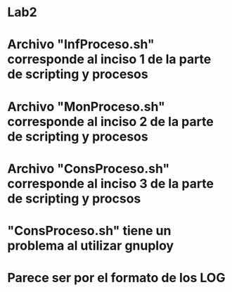 # Lab2
#
# Archivo "InfProceso.sh" corresponde al inciso 1 de la parte de scripting y procesos
# Archivo "MonProceso.sh" corresponde al inciso 2 de la parte de scripting y procesos
# Archivo "ConsProceso.sh" corresponde al inciso 3 de la parte de scripting y procsos
#
#
# "ConsProceso.sh" tiene un problema al utilizar gnuploy
# Parece ser por el formato de los LOG
#
#
